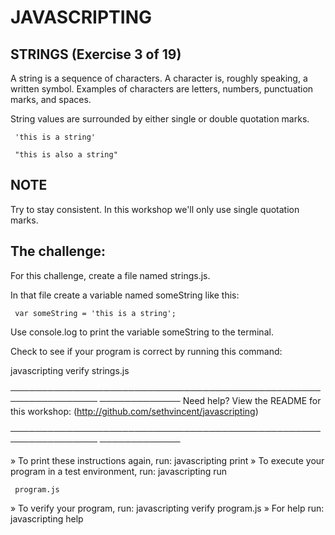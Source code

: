 # JAVASCRIPTING

 ## STRINGS (Exercise 3 of 19)

  A string is a sequence of characters. A character is, roughly speaking, a
  written symbol. Examples of characters are letters, numbers, punctuation
  marks, and spaces.

  String values are surrounded by either single or double quotation marks.

     'this is a string'

     "this is also a string"

 ## NOTE

  Try to stay consistent. In this workshop we'll only use single quotation
  marks.

 ## The challenge:

  For this challenge, create a file named strings.js.

  In that file create a variable named someString like this:

     var someString = 'this is a string';

  Use console.log to print the variable someString to the terminal.

  Check to see if your program is correct by running this command:

  javascripting verify strings.js

 ────────────────────────────────────────────────────────────────
─────────────
  Need help? View the README for this workshop:
  (http://github.com/sethvincent/javascripting)

 ────────────────────────────────────────────────────────────────
─────────────

   » To print these instructions again, run: javascripting print
   » To execute your program in a test environment, run: javascripting run

     program.js
   » To verify your program, run: javascripting verify program.js
   » For help run: javascripting help
